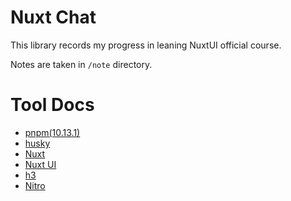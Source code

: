 # Nuxt Chat

This library records my progress in leaning NuxtUI official course.

Notes are taken in `/note` directory.

# Tool Docs

- [pnpm(10.13.1)](https://pnpm.io/)
- [husky](https://typicode.github.io/husky/)
- [Nuxt](https://nuxt.com/)
- [Nuxt UI](https://ui.nuxt.com/)
- [h3](https://v1.h3.dev/)
- [Nitro](https://nitro.build/)
